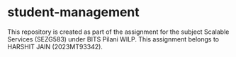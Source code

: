 # student-management

This repository is created as part of the assignment for the subject Scalable Services (SEZG583) under BITS Pilani WILP. This assignment belongs to HARSHIT JAIN (2023MT93342).
